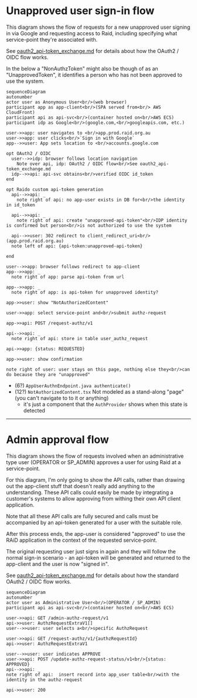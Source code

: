 # Unapproved user sign-in flow 

This diagram shows the flow of requests for a new unapproved user signing in 
via Google and requesting access to Raid, including specifying what 
service-point they're associated with.

See [oauth2_api-token_exchange.md](../authentication/oauth2_api-token_exchange.md)
for details about how the OAuth2 / OIDC flow works.

In the below a "NonAuthzToken" might also be though of as an "UnapprovedToken", 
it identifies a person who has not been approved to use the system.

```mermaid
sequenceDiagram
autonumber
actor user as Anonymous User<br/>(web browser)
participant app as app-client<br/>(SPA served from<br/> AWS CloudFront) 
participant api as api-svc<br/>(container hosted on<br/>AWS ECS)
participant idp as Google<br/>(google.com,<br/>googleapis.com, etc.)

user->>app: user navigates to <br/>app.prod.raid.org.au
user->>app: user clicks<br/>`Sign in with Google`
app-->>user: App sets location to <br/>accounts.google.com

opt OAuth2 / OIDC
  user-->>idp: browser follows location navigation
    Note over api, idp: OAuth2 / OIDC flow<br/>See oauth2_api-token_exchange.md
  idp-->>api: api-svc obtains<br/>verified OIDC id_token
end

opt Raido custom api-token generation
  api-->>api: _
    note right of api: no app-user exists in DB for<br/>the identity in id_token

  api-->>api: _
    note right of api: create "unapproved-api-token"<br/>IDP identity is confirmed but person<br/>is not authorized to use the system

  api-->>user: 302 redirect to client_redirect_uri<br/>(app.prod.raid.org.au)
  note left of api: {api-token:unapproved-api-token}

end

user-->>app: browser follows redirect to app-client
app-->>app: _
  note right of app: parse api-token from url

app-->>app: _
  note right of app: is api-token for unapproved identity?

app->>user: show "NotAuthorizedContent"

user->>app: select service-point and<br/>submit authz-request

app->>api: POST /request-authz/v1

api-->>api: _
  note right of api: store in table user_authz_request

api->>app: {status: REQUESTED}

app->>user: show confirmation

note right of user: user stays on this page, nothing else they<br/>can do because they are "unapproved"
```

* (6?) `AppUserAuthnEndpoint.java authenticate()`
* (12?) `NotAuthorizedContent.tsx` Not modeled as a stand-along "page" (you 
  can't navigate to to it or anything)
  * it's just a component that the `AuthProvider` shows when this state is 
    detected

---

# Admin approval flow

This diagram shows the flow of requests involved when an administrative type
user (OPERATOR or SP_ADMIN) approves a user for using Raid at a service-point.

For this diagram, I'm only going to show the API calls, rather than drawing
out the app-client stuff that doesn't really add anything to the
understanding.  These API calls could easily be made by integrating a
customer's systems to allow approving from withing their own API client
application.

Note that all these API calls are fully secured and calls must be
accompanied by an api-token generated for a user with the suitable role.

After this process ends, the app-user is considered "approved" to use the RAiD
application in the context of the requested service-point.

The original requesting user just signs in again and
they will follow the normal sign-in scenario - an api-token will be
generated and returned to the app-client and the user is now "signed in".

See [oauth2_api-token_exchange.md](../authentication/oauth2_api-token_exchange.md)
for details about how the standard OAuth2 / OIDC flow works.


```mermaid
sequenceDiagram
autonumber
actor user as Administrative User<br/>(OPERATOR / SP_ADMIN)
participant api as api-svc<br/>(container hosted on<br/>AWS ECS)

user->>api: GET /admin-authz-request/v1
api->>user: AuthzRequestExtraV1[]
user-->>user: user selects a<br/>specific AuthzRequest

user->>api: GET /request-authz/v1/{authzRequestId}
api->>user: AuthzRequestExtraV1

user-->>user: user indicates APPROVE
user->>api: POST /update-authz-request-status/v1<br/>{status: APPROVED}
api-->>api: _
note right of api:  insert record into app_user table<br/>with the identity in the authz-request

api->>user: 200


```

